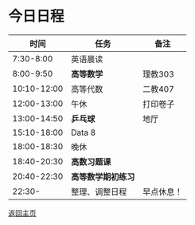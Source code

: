 # 今日日程

| 时间        | 任务                 | 备注       |
| ----------- | -------------------- | ---------- |
| 7:30-8:00   | 英语晨读             |            |
| 8:00-9:50   | **高等数学**         | 理教303    |
| 10:10-12:00 | 高等代数             | 二教407    |
| 12:00-13:00 | 午休                 | 打印卷子   |
| 13:00-14:50 | **乒乓球**           | 地厅       |
| 15:10-18:00 | Data 8                 |    |
| 18:00-18:30 | 晚休                 |            |
| 18:40-20:30 | **高数习题课** |            |
| 20:40-22:30 | **高等数学期初练习**  |            |
| 22:30-      | 整理、调整日程       | 早点休息！ |

[返回主页](/public)